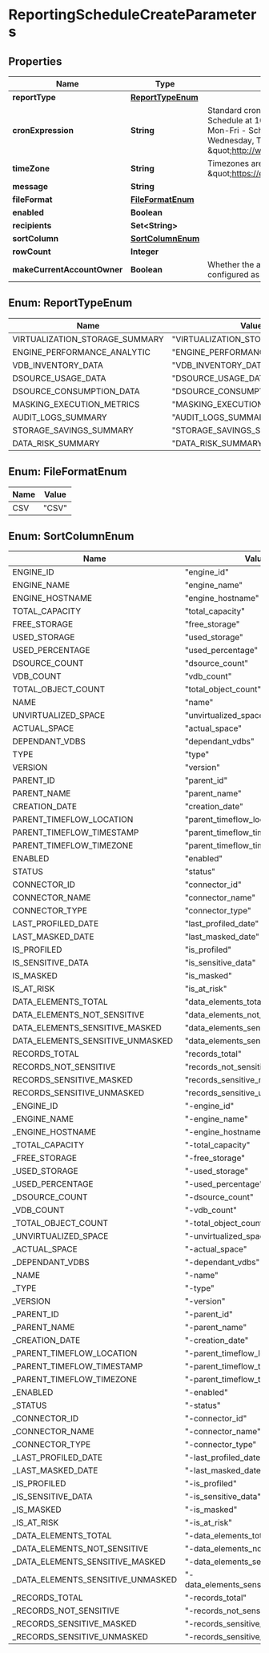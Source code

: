 

# ReportingScheduleCreateParameters


## Properties

| Name | Type | Description | Notes |
|------------ | ------------- | ------------- | -------------|
|**reportType** | [**ReportTypeEnum**](#ReportTypeEnum) |  |  |
|**cronExpression** | **String** | Standard cron expressions are supported e.g. 0 15 10 L * ?  - Schedule at 10:15 AM on the last day of every month, 0 0 2 ? * Mon-Fri - Schedule at 2:00 AM every Monday, Tuesday, Wednesday, Thursday and Friday. For more details kindly refer- \&quot;http://www.quartz-scheduler.org/documentation/\&quot; |  |
|**timeZone** | **String** | Timezones are specified according to the Olson tzinfo database - \&quot;https://en.wikipedia.org/wiki/List_of_tz_database_time_zones\&quot;. |  [optional] |
|**message** | **String** |  |  |
|**fileFormat** | [**FileFormatEnum**](#FileFormatEnum) |  |  |
|**enabled** | **Boolean** |  |  |
|**recipients** | **Set&lt;String&gt;** |  |  |
|**sortColumn** | [**SortColumnEnum**](#SortColumnEnum) |  |  [optional] |
|**rowCount** | **Integer** |  |  [optional] |
|**makeCurrentAccountOwner** | **Boolean** | Whether the account creating this reporting schedule must be configured as owner of the reporting schedule. |  [optional] |



## Enum: ReportTypeEnum

| Name | Value |
|---- | -----|
| VIRTUALIZATION_STORAGE_SUMMARY | &quot;VIRTUALIZATION_STORAGE_SUMMARY&quot; |
| ENGINE_PERFORMANCE_ANALYTIC | &quot;ENGINE_PERFORMANCE_ANALYTIC&quot; |
| VDB_INVENTORY_DATA | &quot;VDB_INVENTORY_DATA&quot; |
| DSOURCE_USAGE_DATA | &quot;DSOURCE_USAGE_DATA&quot; |
| DSOURCE_CONSUMPTION_DATA | &quot;DSOURCE_CONSUMPTION_DATA&quot; |
| MASKING_EXECUTION_METRICS | &quot;MASKING_EXECUTION_METRICS&quot; |
| AUDIT_LOGS_SUMMARY | &quot;AUDIT_LOGS_SUMMARY&quot; |
| STORAGE_SAVINGS_SUMMARY | &quot;STORAGE_SAVINGS_SUMMARY&quot; |
| DATA_RISK_SUMMARY | &quot;DATA_RISK_SUMMARY&quot; |



## Enum: FileFormatEnum

| Name | Value |
|---- | -----|
| CSV | &quot;CSV&quot; |



## Enum: SortColumnEnum

| Name | Value |
|---- | -----|
| ENGINE_ID | &quot;engine_id&quot; |
| ENGINE_NAME | &quot;engine_name&quot; |
| ENGINE_HOSTNAME | &quot;engine_hostname&quot; |
| TOTAL_CAPACITY | &quot;total_capacity&quot; |
| FREE_STORAGE | &quot;free_storage&quot; |
| USED_STORAGE | &quot;used_storage&quot; |
| USED_PERCENTAGE | &quot;used_percentage&quot; |
| DSOURCE_COUNT | &quot;dsource_count&quot; |
| VDB_COUNT | &quot;vdb_count&quot; |
| TOTAL_OBJECT_COUNT | &quot;total_object_count&quot; |
| NAME | &quot;name&quot; |
| UNVIRTUALIZED_SPACE | &quot;unvirtualized_space&quot; |
| ACTUAL_SPACE | &quot;actual_space&quot; |
| DEPENDANT_VDBS | &quot;dependant_vdbs&quot; |
| TYPE | &quot;type&quot; |
| VERSION | &quot;version&quot; |
| PARENT_ID | &quot;parent_id&quot; |
| PARENT_NAME | &quot;parent_name&quot; |
| CREATION_DATE | &quot;creation_date&quot; |
| PARENT_TIMEFLOW_LOCATION | &quot;parent_timeflow_location&quot; |
| PARENT_TIMEFLOW_TIMESTAMP | &quot;parent_timeflow_timestamp&quot; |
| PARENT_TIMEFLOW_TIMEZONE | &quot;parent_timeflow_timezone&quot; |
| ENABLED | &quot;enabled&quot; |
| STATUS | &quot;status&quot; |
| CONNECTOR_ID | &quot;connector_id&quot; |
| CONNECTOR_NAME | &quot;connector_name&quot; |
| CONNECTOR_TYPE | &quot;connector_type&quot; |
| LAST_PROFILED_DATE | &quot;last_profiled_date&quot; |
| LAST_MASKED_DATE | &quot;last_masked_date&quot; |
| IS_PROFILED | &quot;is_profiled&quot; |
| IS_SENSITIVE_DATA | &quot;is_sensitive_data&quot; |
| IS_MASKED | &quot;is_masked&quot; |
| IS_AT_RISK | &quot;is_at_risk&quot; |
| DATA_ELEMENTS_TOTAL | &quot;data_elements_total&quot; |
| DATA_ELEMENTS_NOT_SENSITIVE | &quot;data_elements_not_sensitive&quot; |
| DATA_ELEMENTS_SENSITIVE_MASKED | &quot;data_elements_sensitive_masked&quot; |
| DATA_ELEMENTS_SENSITIVE_UNMASKED | &quot;data_elements_sensitive_unmasked&quot; |
| RECORDS_TOTAL | &quot;records_total&quot; |
| RECORDS_NOT_SENSITIVE | &quot;records_not_sensitive&quot; |
| RECORDS_SENSITIVE_MASKED | &quot;records_sensitive_masked&quot; |
| RECORDS_SENSITIVE_UNMASKED | &quot;records_sensitive_unmasked&quot; |
| _ENGINE_ID | &quot;-engine_id&quot; |
| _ENGINE_NAME | &quot;-engine_name&quot; |
| _ENGINE_HOSTNAME | &quot;-engine_hostname&quot; |
| _TOTAL_CAPACITY | &quot;-total_capacity&quot; |
| _FREE_STORAGE | &quot;-free_storage&quot; |
| _USED_STORAGE | &quot;-used_storage&quot; |
| _USED_PERCENTAGE | &quot;-used_percentage&quot; |
| _DSOURCE_COUNT | &quot;-dsource_count&quot; |
| _VDB_COUNT | &quot;-vdb_count&quot; |
| _TOTAL_OBJECT_COUNT | &quot;-total_object_count&quot; |
| _UNVIRTUALIZED_SPACE | &quot;-unvirtualized_space&quot; |
| _ACTUAL_SPACE | &quot;-actual_space&quot; |
| _DEPENDANT_VDBS | &quot;-dependant_vdbs&quot; |
| _NAME | &quot;-name&quot; |
| _TYPE | &quot;-type&quot; |
| _VERSION | &quot;-version&quot; |
| _PARENT_ID | &quot;-parent_id&quot; |
| _PARENT_NAME | &quot;-parent_name&quot; |
| _CREATION_DATE | &quot;-creation_date&quot; |
| _PARENT_TIMEFLOW_LOCATION | &quot;-parent_timeflow_location&quot; |
| _PARENT_TIMEFLOW_TIMESTAMP | &quot;-parent_timeflow_timestamp&quot; |
| _PARENT_TIMEFLOW_TIMEZONE | &quot;-parent_timeflow_timezone&quot; |
| _ENABLED | &quot;-enabled&quot; |
| _STATUS | &quot;-status&quot; |
| _CONNECTOR_ID | &quot;-connector_id&quot; |
| _CONNECTOR_NAME | &quot;-connector_name&quot; |
| _CONNECTOR_TYPE | &quot;-connector_type&quot; |
| _LAST_PROFILED_DATE | &quot;-last_profiled_date&quot; |
| _LAST_MASKED_DATE | &quot;-last_masked_date&quot; |
| _IS_PROFILED | &quot;-is_profiled&quot; |
| _IS_SENSITIVE_DATA | &quot;-is_sensitive_data&quot; |
| _IS_MASKED | &quot;-is_masked&quot; |
| _IS_AT_RISK | &quot;-is_at_risk&quot; |
| _DATA_ELEMENTS_TOTAL | &quot;-data_elements_total&quot; |
| _DATA_ELEMENTS_NOT_SENSITIVE | &quot;-data_elements_not_sensitive&quot; |
| _DATA_ELEMENTS_SENSITIVE_MASKED | &quot;-data_elements_sensitive_masked&quot; |
| _DATA_ELEMENTS_SENSITIVE_UNMASKED | &quot;-data_elements_sensitive_unmasked&quot; |
| _RECORDS_TOTAL | &quot;-records_total&quot; |
| _RECORDS_NOT_SENSITIVE | &quot;-records_not_sensitive&quot; |
| _RECORDS_SENSITIVE_MASKED | &quot;-records_sensitive_masked&quot; |
| _RECORDS_SENSITIVE_UNMASKED | &quot;-records_sensitive_unmasked&quot; |



